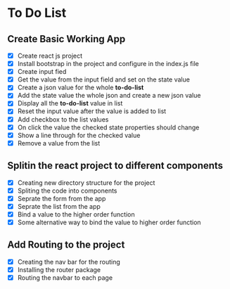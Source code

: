 # To Do List

## Create Basic Working App

- [x] Create react js project
- [x] Install bootstrap in the project and configure in the index.js file
- [x] Create input fied
- [x] Get the value from the input field and set on the state value
- [x] Create a json value for the whole **to-do-list**
- [x] Add the state value the whole json and create a new json value
- [x] Display all the **to-do-list** value in list
- [x] Reset the input value after the value is added to list
- [x] Add checkbox to the list values
- [x] On click the value the checked state properties should change
- [x] Show a line through for the checked value
- [x] Remove a value from the list

## Splitin the react project to different components

- [x] Creating new directory structure for the project
- [x] Spliting the code into components
- [x] Seprate the form from the app
- [x] Seprate the list from the app
- [x] Bind a value to the higher order function
- [x] Some alternative way to bind the value to higher order function

## Add Routing to the project

- [x] Creating the nav bar for the routing
- [x] Installing the router package
- [x] Routing the navbar to each page
